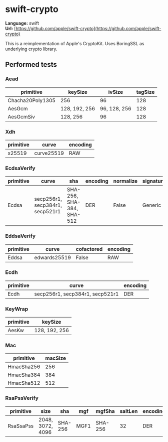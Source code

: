 # swift-crypto

**Language:**
swift\
**Url:**
[https://github.com/apple/swift-crypto](https://github.com/apple/swift-crypto)

This is a reimplementation of Apple's CryptoKit.
Uses BoringSSL as underlying crypto library.

## Performed tests

### Aead

| primitive | keySize | ivSize | tagSize |
| --- | --- | --- | --- |
| Chacha20Poly1305 | 256 | 96 | 128 |
| AesGcm | 128, 192, 256 | 96, 128, 256 | 128 |
| AesGcmSiv | 128, 256 | 96 | 128 |

### Xdh

| primitive | curve | encoding |
| --- | --- | --- |
| x25519 | curve25519 | RAW |

### EcdsaVerify

| primitive | curve | sha | encoding | normalize | signatureGeneration |
| --- | --- | --- | --- | --- | --- |
| Ecdsa | secp256r1, secp384r1, secp521r1 | SHA-256, SHA-384, SHA-512 | DER | False | Generic |

### EddsaVerify

| primitive | curve | cofactored | encoding |
| --- | --- | --- | --- |
| Eddsa | edwards25519 | False | RAW |

### Ecdh

| primitive | curve | encoding |
| --- | --- | --- |
| Ecdh | secp256r1, secp384r1, secp521r1 | DER |

### KeyWrap

| primitive | keySize |
| --- | --- |
| AesKw | 128, 192, 256 |

### Mac

| primitive | macSize |
| --- | --- |
| HmacSha256 | 256 |
| HmacSha384 | 384 |
| HmacSha512 | 512 |

### RsaPssVerify

| primitive | size | sha | mgf | mgfSha | saltLen | encoding |
| --- | --- | --- | --- | --- | --- | --- |
| RsaSsaPss | 2048, 3072, 4096 | SHA-256 | MGF1 | SHA-256 | 32 | DER |
